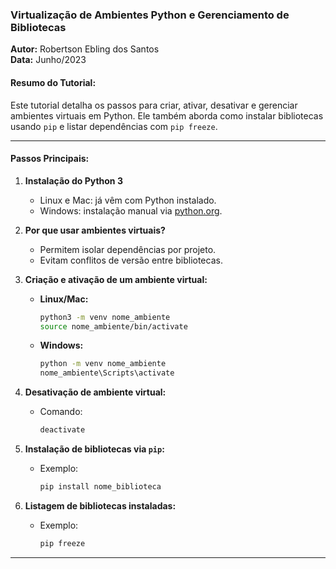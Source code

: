 ### Virtualização de Ambientes Python e Gerenciamento de Bibliotecas

**Autor:** Robertson Ebling dos Santos  
**Data:** Junho/2023  

#### Resumo do Tutorial:
Este tutorial detalha os passos para criar, ativar, desativar e gerenciar ambientes virtuais em Python. Ele também aborda como instalar bibliotecas usando `pip` e listar dependências com `pip freeze`.

---

#### Passos Principais:

1. **Instalação do Python 3**  
   - Linux e Mac: já vêm com Python instalado.  
   - Windows: instalação manual via [python.org](https://www.python.org/downloads/).

2. **Por que usar ambientes virtuais?**  
   - Permitem isolar dependências por projeto.  
   - Evitam conflitos de versão entre bibliotecas.

3. **Criação e ativação de um ambiente virtual:**  
   - **Linux/Mac:**  
     ```bash
     python3 -m venv nome_ambiente
     source nome_ambiente/bin/activate
     ```
   - **Windows:**  
     ```cmd
     python -m venv nome_ambiente
     nome_ambiente\Scripts\activate
     ```

4. **Desativação de ambiente virtual:**  
   - Comando:  
     ```bash
     deactivate
     ```

5. **Instalação de bibliotecas via `pip`:**  
   - Exemplo:  
     ```bash
     pip install nome_biblioteca
     ```

6. **Listagem de bibliotecas instaladas:**  
   - Exemplo:  
     ```bash
     pip freeze
     ```

---
